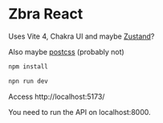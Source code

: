 # Zbra React

Uses Vite 4, Chakra UI and maybe [Zustand](https://github.com/pmndrs/zustand)?

Also maybe [postcss](https://github.com/csstools/postcss-plugins) (probably not)

```bash
npm install
```

```bash
npn run dev
```

Access http://localhost:5173/

You need to run the API on localhost:8000.